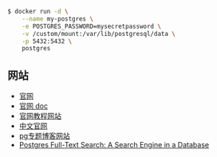 

```bash
$ docker run -d \
    --name my-postgres \
    -e POSTGRES_PASSWORD=mysecretpassword \
    -v /custom/mount:/var/lib/postgresql/data \
    -p 5432:5432 \
    postgres
```

## 网站

- [官网](https://www.postgresql.org/)
- [官网 doc](https://www.postgresql.org/docs/online-resources/)
- [官网教程网站](https://www.postgresqltutorial.com/)
- [中文官网](http://www.postgres.cn/index.php/v2/home)
- [pg专题博客网站](https://pigsty.cc/zh/blog/2021/05/24/%E5%BC%80%E7%AE%B1%E5%8D%B3%E7%94%A8%E7%9A%84pg%E5%8F%91%E8%A1%8C%E7%89%88pigsty/)
- [Postgres Full-Text Search: A Search Engine in a Database](https://blog.crunchydata.com/blog/postgres-full-text-search-a-search-engine-in-a-database)
